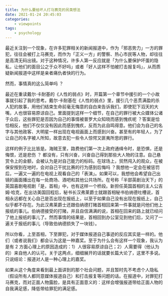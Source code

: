 ```yaml
---
title: 为什么要给坏人打马赛克的另类想法
date: 2021-01-24 20:45:03
categories:
    - viewpoints
tags:
    - psychology
---
```


最近关注到一个现象，在许多犯罪相关的新闻报道中，作为「邪恶势力」一方的罪犯，往往会被打上马赛克，而作为「正义一方」的警察、热心市民等人物，却往往是高清无码出镜。对于这种情况，许多人第一反应就是「为什么要保护坏蛋的隐私，让他们的面目公之于众不好吗」或者「好人这样不怕被打击报复吗」，从而质疑新闻报道中这样是亲者痛仇者快的行为。

然而，事情真的这么简单吗 ？
<!-- more -->

最近在重读戴尔·卡耐基的《人性的弱点》时，开篇第一个章节中援引的一个小故事就引起了我的思考。戴尔·卡耐基在《人性的弱点》里，援引几个恶贯满盈的杀人犯的故事，用他们结束生命前毫无悔意的自白来告诉我们，即使犯下滔天的大嘴，人也很容易原谅自己。里面提到这样一个细节，在自己的罪行被大众媒体公诸于众后，这些罪犯是否因为自己的事情被普罗大众知晓而感到愧疚呢 ？答案是恰恰相反，他们不仅仅没有因此而感到愧疚，反而为此自鸣得意。他们会为自己的名字与其他政客、大明星一样出现在电视画面上而感到兴奋。甚至有的年轻人，为了让自己的名字被人所知，故意去犯一些令人惊愕又匪夷所思的罪行。

这样的例子比比皆是。海贼王里，路费他们第一次上政府通缉令时，是恐惧，还是悔恨，还是悲伤 ？ 都没有，只有兴奋，兴奋自己得到那些大人物的注意。自己悬赏令上的金额，会被认为是对自己能力的标码。在球场上，贸然闯入的观众，在被保安按到在地时，会对自己干扰比赛的行为感到后悔吗 ？我想他一定会在被惩罚后，一遍又一遍的在电视上观看自己的「表演」。如果可以，我想他会希望自己出镜的画面播出在每一处商场、酒吧和其他公共场所。在号称「半部英剧治天下」的英国喜剧电视剧「是，首相」中，也有这样一个桥段。新担任英国首相的主人公吉姆·哈克，在出访美国回程后，秘书长汉弗莱爵士就跟首相秘书伯纳德吐槽说，首相永远都在关心自己是否出现在报纸上，以至于如果自己没有出现在报纸上，自己似乎都不存在。为此汉弗莱爵士还跟伯纳德打赌首相回来第一件事就是问他们他上报纸的事儿。伯纳德接受的打赌，并且自信满满的说，首相在回来的路上就已经问了他上报纸的事儿了。然而事情的结果是，首相回到办公室见到他们后，又问了一遍关于报纸的事儿（导致伯纳德损失了一块钱）。

所以你看，上至首相，下至罪犯，对于媒体报道自己事迹的反应其实是一样的。他们（或者说我们）都会认为这是一种嘉奖。至于为什么会有这样一个现象，我认为是有 2 方面心理上的原因造成的：1）人很容易原谅自己；2）人需要得（他认为的）来自他人的认可。关于这两点，细细展开的话就要长篇大论了，这里不多说。只说结论：报道对人是一种心理上的嘉奖。

如果从这个角度来看到最上面讲到的那个社会问题，并且暂时先不考虑个人隐私（假设所有人都同意媒体报道自己）和打击报复等问题的话。在报道中，对罪犯打马赛克，而对正面人物露脸，是具有正面意义的：这样会增强报道带给正面人物的自我满足感，降低带给罪犯的满足感。
